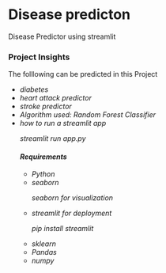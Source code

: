 # Disease predicton
Disease Predictor using streamlit


<h3> Project Insights </h3>
<p> The folllowing can be predicted in this Project <p>
   
<ul>
   <li><i> diabetes <i> 
   <li> <i> heart attack predictor <i> 
    <li><i> stroke predictor <i> 
       <br> 
   <li> Algorithm used: Random Forest Classifier 
   <li> how to run a streamlit app 
         <i> <p> streamlit run app.py <p><i>
   
      
<h4> Requirements </h4>
     <ul>
    <li> Python 
    <li> seaborn 
     <i> <p> seaborn for visualization <p><i>
     <li>streamlit for deployment  
     <p> pip install streamlit <p>
     <li>sklearn  
     <li>Pandas 
     <li>numpy 
           
 
        
   
     
    
